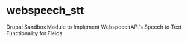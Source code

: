 # webspeech_stt
Drupal Sandbox Module to Implement WebspeechAPI's Speech to Text Functionality for Fields
